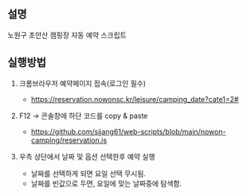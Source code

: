 ## 설명
노원구 초안산 캠핑장 자동 예약 스크립트 

## 실행방법
1. 크롬브라우저 예약페이지 접속(로그인 필수)
   - https://reservation.nowonsc.kr/leisure/camping_date?cate1=2#
    
2. F12 -> 콘솔창에 하단 코드를 copy & paste
   - https://github.com/sjjang61/web-scripts/blob/main/nowon-camping/reservation.js

3. 우측 상단에서 날짜 및 옵션 선택한후 예약 실행 
   - 날짜를 선택하게 되면 요일 선택 무시됨.
   - 날짜를 빈값으로 두면, 요일에 맞는 날짜중에 탐색함.
   
